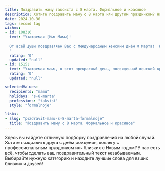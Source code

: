 ```yaml
---
title: Поздравить маму таксиста с 8 марта. Формальное и красивое
description: Хотите поздравить маму с 8 марта или другим праздником? Наш ИИ создаст незабываемое поздравление, а вы обязательно выделитесь среди других.  
date: 2024-10-30
tags: second tag
wishes:
- id: 108316
  text: "Уважаемая [Имя Мамы]!
  
  От всей души поздравляем Вас с Международным женским днём 8 Марта!  Желаем Вам крепкого здоровья,  неиссякаемой энергии,  спокойствия и благополучия. Пусть ваша работа таксиста приносит Вам только радость и удовлетворение, а  дом всегда будет полон тепла и уюта. С праздником!
  "
  rating: "0"
  updated: "null"
- id: 15151
  text: "Уважаемая мама, в этот прекрасный день, посвященный женской красоте и силе, я хочу поздравить Вас с Международным женским днем 8 марта. Ваша профессия таксиста требует от Вас не только профессионализма и внимания, но и огромной силы духа и терпения. Ваш труд достоин глубокого уважения. Желаю Вам здоровья, счастья и благополучия. Пусть каждый день приносит Вам радость и новые успехи в работе и личной жизни. С праздником, мама!"
  rating: "0"
  updated: "null"

selectedValues:
  recipients: "mamu"
  holidays: "s-8-marta"
  professions: "taksist"
  style: "formalnoje"

links:
- slug: "pozdravit-mamu-s-8-marta-formalnoje"
  title: "Поздравить маму с 8 марта. Формальное и красивое"
---
```


Здесь вы найдете отличную подборку поздравлений на любой случай.
Хотите поздравить друга с днём рождения, коллегу с профессиональным праздником или близких с Новым годом? У нас есть всё, чтобы сделать ваш поздравительный текст незабываемым. Выбирайте нужную категорию и находите лучшие слова для ваших близких и друзей!
